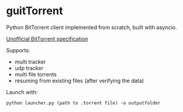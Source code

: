 # guitTorrent

Python BitTorrent client implemented from scratch, built with asyncio.

[Unofficial BitTorrent specification](https://wiki.theory.org/BitTorrentSpecification)

Supports:
- multi tracker
- udp tracker
- multi file torrents
- resuming from existing files (after verifying the data)

Launch with:
```
python launcher.py (path to .torrent file) -o outputfolder
```